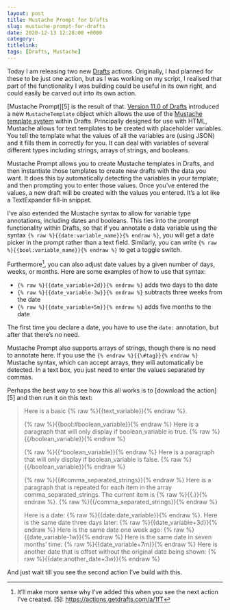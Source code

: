 ```yaml
---
layout: post
title: Mustache Prompt for Drafts
slug: mustache-prompt-for-drafts
date: 2020-12-13 12:28:00 +0000
category: 
titlelink: 
tags: [Drafts, Mustache]
---
```


Today I am releasing two new [Drafts][1] actions. Originally, I had planned for these to be just one action, but as I was working on my script, I realised that part of the functionality I was building could be useful in its own right, and could easily be carved out into its own action. 

[Mustache Prompt][5] is the result of that. [Version 11.0 of Drafts][2] introduced a new `MustacheTemplate` object which allows the use of the [Mustache template system][3] within Drafts. Principally designed for use with HTML, Mustache allows for text templates to be created with placeholder variables. You tell the template what the values of all the variables are (using JSON) and it fills them in correctly for you. It can deal with variables of several different types including strings, arrays of strings, and booleans.

Mustache Prompt allows you to create Mustache templates in Drafts, and then instantiate those templates to create new drafts with the data you want. It does this by automatically detecting the variables in your template, and then prompting you to enter those values. Once you’ve entered the values, a new draft will be created with the values you entered. It’s a lot like a TextExpander fill-in snippet.

I’ve also extended the Mustache syntax to allow for variable type annotations, including dates and booleans. This ties into the prompt functionality within Drafts, so that if you annotate a data variable using the syntax `{% raw %}{{date:variable_name}}{% endraw %}`, you will get a date picker in the prompt rather than a text field. Similarly, you can write `{% raw %}{{bool:variable_name}}{% endraw %}` to get a toggle switch.

Furthermore[^4], you can also adjust date values by a given number of days, weeks, or months. Here are some examples of how to use that syntax:
- `{% raw %}{{date_variable+2d}}{% endraw %}` adds two days to the date
- `{% raw %}{{date_variable-3w}}{% endraw %}` subtracts three weeks from the date
- `{% raw %}{{date_variable+5m}}{% endraw %}` adds five months to the date

The first time you declare a date, you have to use the `date:` annotation, but after that there’s no need. 

Mustache Prompt also supports arrays of strings, though there is no need to annotate here. If you use the `{% endraw %}{{\#tag}}{% endraw %}` Mustache syntax, which can accept arrays, they will automatically be detected. In a text box, you just need to enter the values separated by commas.

Perhaps the best way to see how this all works is to [download the action][5] and then run it on this text:

> Here is a basic {% raw %}{{text_variable}}{% endraw %}. 
> 
> {% raw %}{{bool:#boolean_variable}}{% endraw %}
> Here is a paragraph that will only display if boolean_variable is true.
> {% raw %}{{/boolean_variable}}{% endraw %}
> 
> {% raw %}{{^boolean_variable}}{% endraw %}
> Here is a paragraph that will only display if boolean_variable is false.
> {% raw %}{{/boolean_variable}}{% endraw %}
> 
> {% raw %}{{#comma_separated_strings}}{% endraw %}
> Here is a paragraph that is repeated for each item in the array comma_separated_strings. The current item is {% raw %}{{.}}{% endraw %}.
> {% raw %}{{/comma_separated_strings}}{% endraw %}
> 
> Here is a date: {% raw %}{{date:date_variable}}{% endraw %}.
> Here is the same date three days later: {% raw %}{{date_variable+3d}}{% endraw %}
> Here is the same date one week ago: {% raw %}{{date_variable-1w}}{% endraw %}
> Here is the same date in seven months’ time: {% raw %}{{date_variable+7m}}{% endraw %}
> Here is another date that is offset without the original date being shown: {% raw %}{{date:another_date+3w}}{% endraw %}

And just wait till you see the second action I’ve build with this.

[1]: https://getdrafts.com
[2]: https://docs.getdrafts.com/docs/misc/changelog-ios#110---gmail-outlook-integration-and-more
[3]: https://en.wikipedia.org/wiki/Mustache_%28template_system%29
[^4]: It’ll make more sense why I’ve added this when you see the next action I’ve created.
[5]: https://actions.getdrafts.com/a/1fT